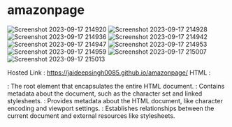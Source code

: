 # amazonpage
![Screenshot 2023-09-17 214920](https://github.com/jaideepsingh0085/amazonpage/assets/128147644/cfc054ce-20db-4c67-9412-cb28b33a44d4)
![Screenshot 2023-09-17 214928](https://github.com/jaideepsingh0085/amazonpage/assets/128147644/9d34b158-7b24-4d7e-b91a-536139cf1eb4)
![Screenshot 2023-09-17 214936](https://github.com/jaideepsingh0085/amazonpage/assets/128147644/bf174ac9-3622-44a9-be8a-45de8632b5ff)
![Screenshot 2023-09-17 214942](https://github.com/jaideepsingh0085/amazonpage/assets/128147644/30cd0bec-d548-4674-b9b7-844fdcf69b52)
![Screenshot 2023-09-17 214947](https://github.com/jaideepsingh0085/amazonpage/assets/128147644/b2e08cdf-2013-4a00-bc23-78705b3bbb22)
![Screenshot 2023-09-17 214953](https://github.com/jaideepsingh0085/amazonpage/assets/128147644/3426088c-53ad-4c44-8369-4c5295d0a084)
![Screenshot 2023-09-17 214959](https://github.com/jaideepsingh0085/amazonpage/assets/128147644/44f72aec-1be3-406a-bec4-5fd25e717b36)
![Screenshot 2023-09-17 215007](https://github.com/jaideepsingh0085/amazonpage/assets/128147644/ec3a5ac2-2c16-45da-a1e9-9cacf247b248)
![Screenshot 2023-09-17 215013](https://github.com/jaideepsingh0085/amazonpage/assets/128147644/dc25bcbe-fd34-40cc-8c79-a1adda427239)

Hosted Link : https://jaideepsingh0085.github.io/amazonpage/
HTML :
<html>: The root element that encapsulates the entire HTML document.
<head>: Contains metadata about the document, such as the character set and linked stylesheets.
<meta>: Provides metadata about the HTML document, like character encoding and viewport settings.
<link>: Establishes relationships between the current document and external resources like stylesheets.
<title>: Sets the title of the webpage, which appears in the browser's title bar or tab.
<body>: Contains the main content of the webpage that is visible to users.
<div>: A block-level container used for grouping and styling HTML elements.
<a>: Defines a hyperlink, creating clickable text or images that link to other web pages.
<img>: Embeds images in the document with attributes for source, alt text, width, and height.
<svg>: Embeds scalable vector graphics and attributes define the SVG's properties.
<select>: Creates a dropdown list, often used for selecting options within forms.
<option>: Defines an option within a <select> element.
<input>: Allows users to enter data and has various types (e.g., text, password, checkbox).
<h3>: Represents a third-level heading for content organization.
<p>: Defines a paragraph of text.
<ul>: Creates an unordered (bulleted) list.
<li>: Defines a list item within an ordered or unordered list.
<footer>: Represents the footer section of a webpage, typically containing copyright or contact information.

CSS :
@import: Imports an external stylesheet into the current CSS file.
*: Selects all elements on the page.
margin: Sets the margin space around an element.
padding: Sets the padding space inside an element.
box-sizing: Defines how an element's total width and height are calculated.
font-family: Specifies the font family for text.
scroll-behavior: Defines the scrolling behavior for anchor links.
background-color: Sets the background color of an element.
text-decoration: Controls text decoration like underlines or removal.
color: Specifies the text color.
:hover: Defines styles for elements when hovered over.
width and height: Sets the width and height of elements.
display: Defines the display type for an element.
align-items: Specifies vertical alignment within a flex container.
justify-content: Specifies horizontal alignment within a flex container.
border: Sets the border properties of an element.
outline: Sets styling for element outlines.
line-height: Specifies the height of a line of text.
fill: Sets the fill color for SVG elements.
object-fit: Specifies how an image should fit within its container.
transform: Applies transformations like scaling or rotation.
transition: Defines transition effects for element changes.
object-fit: Specifies how an image should fit within its container.
cursor: Sets the mouse cursor appearance.
text-align: Specifies horizontal text alignment.
font-size: Sets the font size for text.
font-weight: Defines the thickness of characters in text.
list-style: Controls the style of list markers (e.g., bullets).
text-decoration: Sets text decoration for links or other elements.
text-decoration:hover: Defines text decoration on hover.
